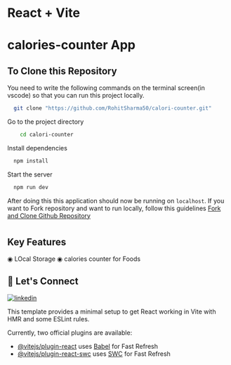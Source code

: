 # React + Vite

# calories-counter App
## To Clone this Repository

You need to write the following commands on the terminal screen(in vscode) so that you can run this project locally.

```bash
  git clone "https://github.com/RohitSharma50/calori-counter.git"
```

Go to the project directory

```bash
    cd calori-counter
```

Install dependencies

```bash
  npm install
```

Start the server

```bash
  npm run dev
```

 After doing this this application should now be running on `localhost`. If you want to Fork repository and want to run locally, follow this guidelines [Fork and Clone Github Repository](https://docs.github.com/en/get-started/quickstart/fork-a-repo)

#
## Key Features
◉ LOcal Storage
◉ calories counter for Foods




## 🔗 Let's Connect

[![linkedin](https://img.shields.io/badge/LinkedIn-0077B5?style=for-the-badge&logo=linkedin&logoColor=white)](https://www.linkedin.com/in/rohit-sharma50/)


This template provides a minimal setup to get React working in Vite with HMR and some ESLint rules.

Currently, two official plugins are available:

- [@vitejs/plugin-react](https://github.com/vitejs/vite-plugin-react/blob/main/packages/plugin-react/README.md) uses [Babel](https://babeljs.io/) for Fast Refresh
- [@vitejs/plugin-react-swc](https://github.com/vitejs/vite-plugin-react-swc) uses [SWC](https://swc.rs/) for Fast Refresh
